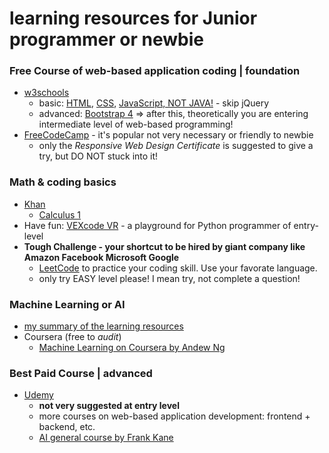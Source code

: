 # learning resources for Junior programmer or newbie

### Free Course of web-based application coding | foundation
- [w3schools](https://www.w3schools.com/)
  - basic: [HTML](https://www.w3schools.com/html/), [CSS](https://www.w3schools.com/css/), [JavaScript, NOT JAVA!](https://www.w3schools.com/js/) - skip jQuery
  - advanced: [Bootstrap 4](https://www.w3schools.com/bootstrap4/) => after this, theoretically you are entering intermediate level of web-based programming!
- [FreeCodeCamp](https://www.freecodecamp.org/learn) - it's popular not very necessary or friendly to newbie
  - only the _Responsive Web Design Certificate_ is suggested to give a try, but DO NOT stuck into it!

### Math & coding basics
- [Khan](https://www.khanacademy.org/)
  - [Calculus 1](https://www.khanacademy.org/math/calculus-1)
- Have fun: [VEXcode VR](https://vr.vex.com/) - a playground for Python programmer of entry-level
- __Tough Challenge - your shortcut to be hired by giant company like Amazon Facebook Microsoft Google__
  - [LeetCode](https://leetcode.com/) to practice your coding skill. Use your favorate language.
  - only try EASY level please! I mean try, not complete a question!

### Machine Learning or AI
- [my summary of the learning resources](AI.MD)
- Coursera (free to _audit_)
  - [Machine Learning on Coursera by Andew Ng](https://www.coursera.org/learn/machine-learning)

### Best Paid Course | advanced
- [Udemy](https://www.udemy.com/courses/it-and-software/)
  - __not very suggested at entry level__
  - more courses on web-based application development: frontend + backend, etc.
  - [AI general course by Frank Kane](https://www.udemy.com/course/data-science-and-machine-learning-with-python-hands-on/)
 
